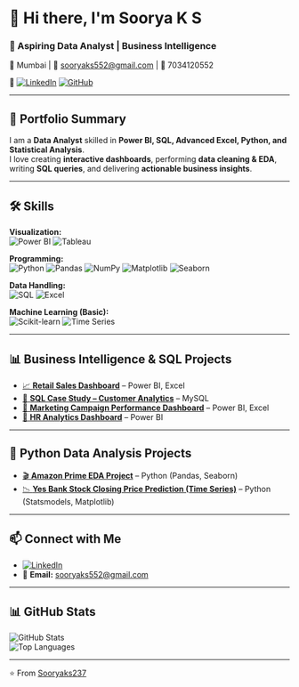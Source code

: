 # 👋 Hi there, I'm Soorya K S  

### 🚀 Aspiring Data Analyst | Business Intelligence  
📍 Mumbai | 📧 sooryaks552@gmail.com | 📱 7034120552  

🔗 [![LinkedIn](https://img.shields.io/badge/LinkedIn-blue?logo=linkedin&logoColor=white)](https://www.linkedin.com/in/soorya-k-s-/) 
[![GitHub](https://img.shields.io/badge/GitHub-000?logo=github&logoColor=white)](https://github.com/Sooryaks237)  

---

## 📂 Portfolio Summary  
I am a **Data Analyst** skilled in **Power BI, SQL, Advanced Excel, Python, and Statistical Analysis**.  
I love creating **interactive dashboards**, performing **data cleaning & EDA**, writing **SQL queries**, and delivering **actionable business insights**.  

---

## 🛠️ Skills  

**Visualization:**  
![Power BI](https://img.shields.io/badge/Power%20BI-F2C811?style=flat&logo=powerbi&logoColor=black) 
![Tableau](https://img.shields.io/badge/Tableau-E97627?style=flat&logo=tableau&logoColor=white)  

**Programming:**  
![Python](https://img.shields.io/badge/Python-3776AB?style=flat&logo=python&logoColor=white) 
![Pandas](https://img.shields.io/badge/Pandas-150458?style=flat&logo=pandas&logoColor=white) 
![NumPy](https://img.shields.io/badge/Numpy-013243?style=flat&logo=numpy&logoColor=white) 
![Matplotlib](https://img.shields.io/badge/Matplotlib-11557c?style=flat) 
![Seaborn](https://img.shields.io/badge/Seaborn-7A7A7A?style=flat)  

**Data Handling:**  
![SQL](https://img.shields.io/badge/SQL-025E8C?style=flat&logo=database&logoColor=white) 
![Excel](https://img.shields.io/badge/Excel-217346?style=flat&logo=microsoft-excel&logoColor=white)  

**Machine Learning (Basic):**  
![Scikit-learn](https://img.shields.io/badge/Scikit--learn-F7931E?style=flat&logo=scikitlearn&logoColor=white) 
![Time Series](https://img.shields.io/badge/Time%20Series-003B57?style=flat)  

---

## 📊 Business Intelligence & SQL Projects  
- [📈 **Retail Sales Dashboard**](https://github.com/Sooryaks237/retail-dashboard) – Power BI, Excel  
- [👥 **SQL Case Study – Customer Analytics**](https://github.com/Sooryaks237/sql-case-study) – MySQL  
- [🎯 **Marketing Campaign Performance Dashboard**](https://github.com/Sooryaks237/marketing-dashboard) – Power BI, Excel  
- [💼 **HR Analytics Dashboard**](https://github.com/Sooryaks237/hr-dashboard) – Power BI  

---

## 🐍 Python Data Analysis Projects  
- [🎬 **Amazon Prime EDA Project**](https://github.com/Sooryaks237/amazon-prime-eda) – Python (Pandas, Seaborn)  
- [📉 **Yes Bank Stock Closing Price Prediction (Time Series)**](https://github.com/Sooryaks237/sales-forecasting) – Python (Statsmodels, Matplotlib)  

---

## 📫 Connect with Me  
- [![LinkedIn](https://img.shields.io/badge/LinkedIn-blue?logo=linkedin&logoColor=white)](https://www.linkedin.com/in/soorya-k-s-/)  
- 📧 **Email:** sooryaks552@gmail.com  

---

## 📊 GitHub Stats  
![GitHub Stats](https://github-readme-stats.vercel.app/api?username=Sooryaks237&show_icons=true&theme=tokyonight)  
![Top Languages](https://github-readme-stats.vercel.app/api/top-langs/?username=Sooryaks237&layout=compact&theme=tokyonight)  

---
⭐️ From [Sooryaks237](https://github.com/Sooryaks237)


<!--
**Sooryaks237/Sooryaks237** is a ✨ _special_ ✨ repository because its `README.md` (this file) appears on your GitHub profile.

Here are some ideas to get you started:

- 🔭 I’m currently working on ...
- 👯 I’m looking to collaborate on ...
- 🤔 I’m looking for help with ...
- 📫 How to reach me: 
- [Portfolio Website](https://yourusername.github.io) *(optional, later)*
-->
